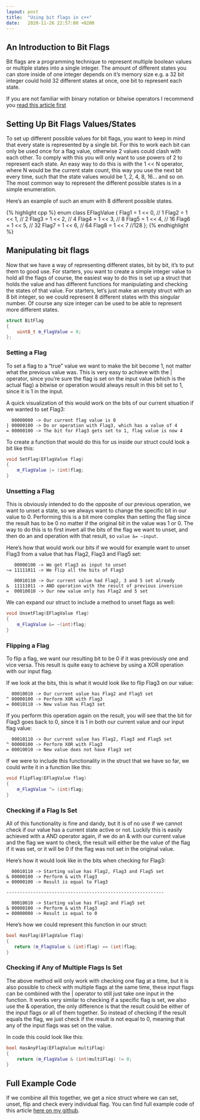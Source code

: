 ```yaml
---
layout: post
title:  "Using bit flags in c++"
date:   2020-11-26 22:57:00 +0200
---
```

## An Introduction to Bit Flags
Bit flags are a programming technique to represent multiple boolean values or multiple states into a single integer. The amount of different states you can store inside of one integer depends on it’s memory size e.g. a 32 bit integer could hold 32 different states at once, one bit to represent each state.

If you are not familiar with binary notation or bitwise operators I recommend you <a href="https://tackytortoise.github.io/2020/11/26/bitwise-operators-in-cpp.html" target="_blank">read this article first</a>


## Setting Up Bit Flags Values/States

To set up different possible values for bit flags, you want to keep in mind that every state is represented by a single bit. For this to work each bit can only be used once for a flag value, otherwise 2 values could clash with each other. To comply with this you will only want to use powers of 2 to represent each state.
An easy way to do this is with the 1 << N operator, where N would be the current state count, this way you use the next bit every time, such that the state values would be 1, 2, 4, 8, 16… and so on. The most common way to represent the different possible states is in a simple enumeration.

Here’s an example of such an enum with 8 different possible states.

{% highlight cpp %}
enum class EFlagValue
{
    Flag1 = 1 << 0, // 1
    Flag2 = 1 << 1, // 2
    Flag3 = 1 << 2, // 4
    Flag4 = 1 << 3, // 8
    Flag5 = 1 << 4, // 16
    Flag6 = 1 << 5, // 32
    Flag7 = 1 << 6, // 64
    Flag8 = 1 << 7  //128
};
{% endhighlight %}


## Manipulating bit flags

Now that we have a way of representing different states, bit by bit, it’s to put them to good use. For starters, you want to create a simple integer value to hold all the flags of course, the easiest way to do this is set up a struct that holds the value and has different functions for manipulating and checking the states of that value. For starters, let’s just make an empty struct with an 8 bit integer, so we could represent 8 different states with this singular number. Of course any size integer can be used to be able to represent more different states.

```cpp
struct BitFlag
{
    uint8_t m_FlagValue = 0;
};
```

### Setting a Flag

To set a flag to a “true” value we want to make the bit become 1, not matter what the previous value was. This is very easy to achieve with the | operator, since you’re sure the flag is set on the input value (which is the actual flag) a bitwise or operation would always result in this bit set to 1, since it is 1 in the input.

A quick visualization of this would work on the bits of our current situation if we wanted to set Flag3:

```
  00000000 -> Our current flag value is 0
| 00000100 -> Do or operation with Flag3, which has a value of 4
= 00000100 -> The bit for Flag3 gets set to 1, flag value is now 4
```

To create a function that would do this for us inside our struct could look a bit like this:
```cpp
void SetFlag(EFlagValue flag)
{
    m_FlagValue |= (int)flag;
}
```


### Unsetting a Flag

This is obviously intended to do the opposite of our previous operation, we want to unset a state, so we always want to change the specific bit in our value to 0. Performing this is a bit more complex than setting the flag since the result has to be 0 no matter if the original bit in the value was 1 or 0. The way to do this is to first invert all the bits of the flag we want to unset, and then do an and operation with that result, so `value &= ~input`.

Here’s how that would work our bits if we would for example want to unset Flag3 from a value that has Flag2, Flag3 and Flag5 set:
```
   00000100 -> We get Flag3 as input to unset
~= 11111011 -> We flip all the bits of Flag3

   00010110 -> Our current value had Flag2, 3 and 5 set already
&  11111011 -> AND operation with the result of previous inversion
=  00010010 -> Our new value only has Flag2 and 5 set
```

We can expand our struct to include a method to unset flags as well:
```cpp
void UnsetFlag(EFlagValue flag)
{
    m_FlagValue &= ~(int)flag;
}
```


### Flipping a Flag

To flip a flag, we want our resulting bit to be 0 if it was previously one and vice versa. This result is quite easy to achieve by using a XOR operation with our input flag.

If we look at the bits, this is what it would look like to flip Flag3 on our value:

```
  00010010 -> Our current value has Flag2 and Flag5 set
^ 00000100 -> Perform XOR with Flag3
= 00010110 -> New value has Flag3 set
```

If you perform this operation again on the result, you will see that the bit for Flag3 goes back to 0, since it is 1 in both our current value and our input flag value:

```
  00010110 -> Our current value has Flag2, Flag3 and Flag5 set
^ 00000100 -> Perform XOR with Flag3
= 00010010 -> New value does not have Flag3 set
```

If we were to include this functionality in the struct that we have so far, we could write it in a function like this:

```cpp
void FlipFlag(EFlagValue flag)
{
    m_FlagValue ^= (int)flag;
}
```


### Checking if a Flag Is Set

All of this functionality is fine and dandy, but it is of no use if we cannot check if our value has a current state active or not. Luckily this is easily achieved with a AND operator again, if we do an & with our current value and the flag we want to check, the result will either be the value of the flag if it was set, or it will be 0 if the flag was not set in the original value.

Here’s how it would look like in the bits when checking for Flag3:

```
  00010110 -> Starting value has Flag2, Flag3 and Flag5 set
& 00000100 -> Perform & with Flag3
= 00000100 -> Result is equal to Flag3

-----------------------------------------------------------

  00010010 -> Starting value has Flag2 and Flag5 set
& 00000100 -> Perform & with Flag3
= 00000000 -> Result is equal to 0
```

Here’s how we could represent this function in our struct:

```cpp
bool HasFlag(EFlagValue flag)
{
   return (m_FlagValue & (int)flag) == (int)flag;
}
```


### Checking if Any of Multiple Flags Is Set

The above method will only work with checking one flag at a time, but it is also possible to check with multiple flags at the same time, these input flags can be combined with the \| operator to still just take one input in the function. It works very similar to checking if a specific flag is set, we also use the & operation, the only difference is that the result could be either of the input flags or all of them together. So instead of checking if the result equals the flag, we just check if the result is not equal to 0, meaning that any of the input flags was set on the value.

In code this could look like this:

```cpp
bool HasAnyFlag(EFlagValue multiFlag)
{
    return (m_FlagValue & (int)multiFlag) != 0;
}
```

## Full Example Code

If we combine all this together, we get a nice struct where we can set, unset, flip and check every individual flag. You can find full example code of this article <a href="https://github.com/TackyTortoise/Medium/blob/main/BitWise.cpp" target="_blank"> here on my github</a>.